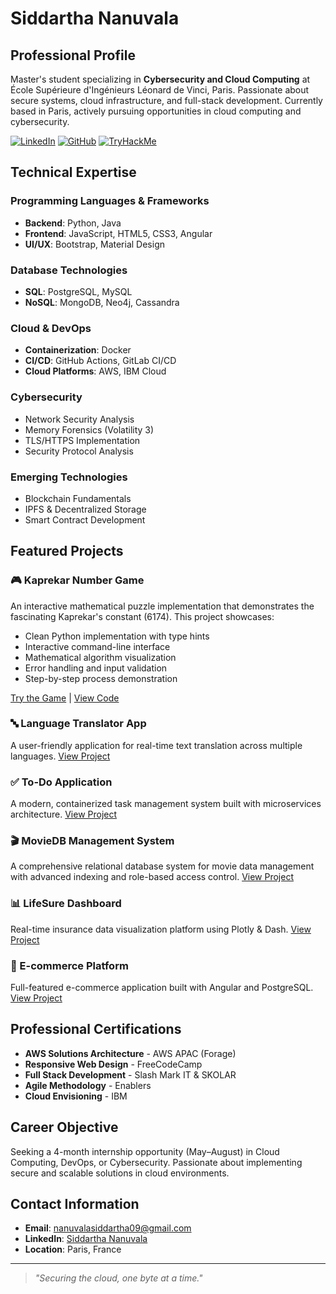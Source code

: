 # Siddartha Nanuvala

## Professional Profile
Master's student specializing in **Cybersecurity and Cloud Computing** at École Supérieure d'Ingénieurs Léonard de Vinci, Paris. Passionate about secure systems, cloud infrastructure, and full-stack development. Currently based in Paris, actively pursuing opportunities in cloud computing and cybersecurity.

[![LinkedIn](https://img.shields.io/badge/LinkedIn-Connect-blue?style=flat&logo=linkedin)](https://www.linkedin.com/in/siddartha-nanuvala)
[![GitHub](https://img.shields.io/badge/GitHub-Follow-black?style=flat&logo=github)](https://github.com/SiddarthaNanuvala)
[![TryHackMe](https://img.shields.io/badge/TryHackMe-Profile-red?style=flat&logo=tryhackme)](https://tryhackme.com/p/nanuvalasiddarth)

## Technical Expertise

### Programming Languages & Frameworks
- **Backend**: Python, Java
- **Frontend**: JavaScript, HTML5, CSS3, Angular
- **UI/UX**: Bootstrap, Material Design

### Database Technologies
- **SQL**: PostgreSQL, MySQL
- **NoSQL**: MongoDB, Neo4j, Cassandra

### Cloud & DevOps
- **Containerization**: Docker
- **CI/CD**: GitHub Actions, GitLab CI/CD
- **Cloud Platforms**: AWS, IBM Cloud

### Cybersecurity
- Network Security Analysis
- Memory Forensics (Volatility 3)
- TLS/HTTPS Implementation
- Security Protocol Analysis

### Emerging Technologies
- Blockchain Fundamentals
- IPFS & Decentralized Storage
- Smart Contract Development

## Featured Projects

### 🎮 Kaprekar Number Game
An interactive mathematical puzzle implementation that demonstrates the fascinating Kaprekar's constant (6174). This project showcases:
- Clean Python implementation with type hints
- Interactive command-line interface
- Mathematical algorithm visualization
- Error handling and input validation
- Step-by-step process demonstration

[Try the Game](kaprekar_game.py) | [View Code](kaprekar_game.py)

### 🔤 Language Translator App
A user-friendly application for real-time text translation across multiple languages.
[View Project](https://github.com/SiddarthaNanuvala/Language_Translator_App_siddartha_nanuvala_td1)

### ✅ To-Do Application
A modern, containerized task management system built with microservices architecture.
[View Project](https://github.com/SiddarthaNanuvala/To-Do-Application)

### 🎬 MovieDB Management System
A comprehensive relational database system for movie data management with advanced indexing and role-based access control.
[View Project](https://github.com/SiddarthaNanuvala/MovieDB-Management-System)

### 📊 LifeSure Dashboard
Real-time insurance data visualization platform using Plotly & Dash.
[View Project](https://github.com/SiddarthaNanuvala/Life-Sure-Project)

### 🛒 E-commerce Platform
Full-featured e-commerce application built with Angular and PostgreSQL.
[View Project](https://github.com/SiddarthaNanuvala/EcommerceApp-Project)

## Professional Certifications

- **AWS Solutions Architecture** - AWS APAC (Forage)
- **Responsive Web Design** - FreeCodeCamp
- **Full Stack Development** - Slash Mark IT & SKOLAR
- **Agile Methodology** - Enablers
- **Cloud Envisioning** - IBM

## Career Objective

Seeking a 4-month internship opportunity (May–August) in Cloud Computing, DevOps, or Cybersecurity. Passionate about implementing secure and scalable solutions in cloud environments.

## Contact Information

- **Email**: nanuvalasiddartha09@gmail.com
- **LinkedIn**: [Siddartha Nanuvala](https://www.linkedin.com/in/siddartha-nanuvala)
- **Location**: Paris, France

---

> *"Securing the cloud, one byte at a time."*



